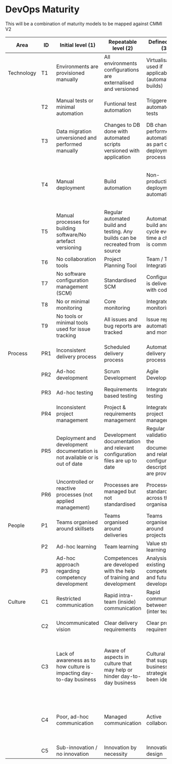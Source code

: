 DevOps Maturity
===============

This will be a combination of maturity models to be mapped against CMMI V2

| Area       | ID  | Initial level (1)                                                           | Repeatable level (2)                                                         | Defined level (3)                                                                           | Managed level (4)                                                                                    | Oprimised level (5)                                                                                           |
|------------|-----|-----------------------------------------------------------------------------|------------------------------------------------------------------------------|---------------------------------------------------------------------------------------------|------------------------------------------------------------------------------------------------------|---------------------------------------------------------------------------------------------------------------|
| Technology | T1  | Environments are provisioned manually                                       | All environments configurations are externalised and versioned               | Virtualisation used if applicable (automated builds)                                        | All environments managed efficiently                                                                 | Environment provisioned fully automated                                                                       |
|            | T2  | Manual tests or minimal automation                                          | Funtional test automation                                                    | Triggered automated tests                                                                   | Smoked tests and dashboard shared with Operational Team                                              | Choas Monkey                                                                                                  |
|            | T3  | Data migration unversioned and performed manually                           | Changes to DB done with automated scripts versioned with application         | DB changes performed automatically as part of deployment process                            | DB upgrades and rollbacks tested with every deployment                                               | Feedback from DB performed after each release                                                                 |
|            | T4  | Manual deployment                                                           | Build automation                                                             | Non-production deployment automation                                                        | Production deployment automation                                                                     | Ops teams and Dev teams regularly collaborate to manage risks and reduce cycle time                           |
|            | T5  | Manual processes for building software/No artefact versioning               | Regular automated build and testing. Any builds can be recreated from source | Automated build and test cycle every time a change is committed                             | Build metrics gathered, made visible and taken into account                                          | Continuous work on process improvement, better visibility, faster feedback                                    |
|            | T6  | No collaboration tools                                                      | Project Planning Tool                                                        | Team / Toolset Integration                                                                  | Knowledge management tool                                                                            |                                                                                                               |
|            | T7  | No software configuration management (SCM)                                  | Standardised SCM                                                             | Configuration is delivered with code                                                        | Self-healing tools                                                                                   |                                                                                                               |
|            | T8  | No or minimal monitoring                                                    | Core monitoring                                                              | Integrated monitoring                                                                       | Analytics / Intelligence                                                                             |                                                                                                               |
|            | T9  | No tools or minimal tools used for issue tracking                           | All issues and bug reports are tracked                                       | Issue reporting automation and monitoring                                                   | Activities based on received feedback and data                                                       | Continuous delivery process                                                                                   |
| Process    | PR1 | Inconsistent delivery process                                               | Scheduled delivery process                                                   | Automated delivery process                                                                  | Frequent delivery process                                                                            | Development process integrated with Lean Six Sigma                                                            |
|            | PR2 | Ad-hoc development                                                          | Scrum Development                                                            | Agile Development                                                                           | Lean Development                                                                                     | Continuous Testing                                                                                            |
|            | PR3 | Ad-hoc testing                                                              | Requirements based testing                                                   | Integrated testing                                                                          | Quantitative testing                                                                                 | Organised performance management                                                                              |
|            | PR4 | Inconsistent project management                                             | Project & requirements management                                            | Integrated project management                                                               | Quantitative project management                                                                      |                                                                                                               |
|            | PR5 | Deployment and development documentation is not available or is out of date | Development documentation and relevant configuration files are up to date    | Regular validation of the documentation and related configuration descriptions are provided | Documentation process and structure update based on gathered experience and quality requirements     |                                                                                                               |
|            | PR6 | Uncontrolled or reactive processes (not applied management)                 | Processes are managed but not standardised                                   | Processes are standardised across the organisation                                          | Visibility and predictability of entire process & performance                                        | Highly optimised and integrated processes                                                                     |
| People     | P1  | Teams organised around skillsets                                            | Teams organised around deliveries                                            | Teams organised around projects                                                             | Teams organised around products/business lines                                                       | Interdisciplinary teams organised around KPis                                                                 |
|            | P2  | Ad-hoc learning                                                             | Team learning                                                                | Value stream learning                                                                       | X-process learning                                                                                   | External learning                                                                                             |
|            | P3  | Ad-hoc approach regarding competency development                            | Competences are developed with the help of training and development          | Analysis of existing competencies and future development                                    | Mentor usage                                                                                         | Continuous capability improvement                                                                             |
| Culture    | C1  | Restricted communication                                                    | Rapid intra-team (inside) communication                                      | Rapid communication between teams (inter teams)                                             | Frequent collaborative communication                                                                 | Rapid Feedback                                                                                                |
|            | C2  | Uncommunicated vision                                                       | Clear delivery requirements                                                  | Clear project requirements                                                                  | Clear product/business line requirements                                                             | Clear organisational requirements                                                                             |
|            | C3  | Lack of awareness as to how culture is impacting day-to-day business        | Aware of aspects in culture that may help or hinder day-to-day business      | Cultural traits that supported business strategies have been identified                     | Culture viewed as an asset to be managed                                                             | Desired elements of the culture are identified, ingrained and sustainable for creating “the way we work here" |
|            | C4  | Poor, ad-hoc communication                                                  | Managed communication                                                        | Active collaboration                                                                        | Collaboration based on process measurement, which allows to identify bottlenecks and insufficiencies |                                                                                                               |
|            | C5  | Sub-innovation / no innovation                                              | Innovation by necessity                                                      | Innovation by design                                                                        | Strategic Innovation                                                                                 |                                                                                                               |

 

 
